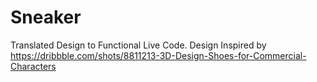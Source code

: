 # Sneaker
Translated Design to Functional Live Code.
Design Inspired by https://dribbble.com/shots/8811213-3D-Design-Shoes-for-Commercial-Characters
